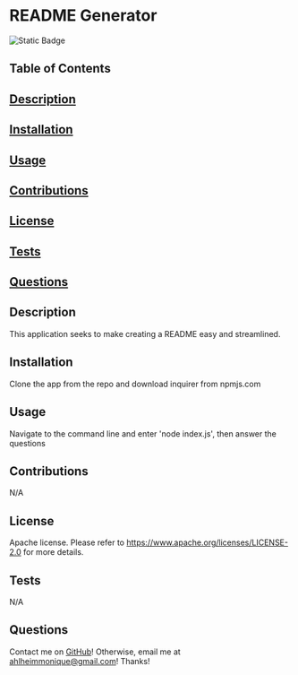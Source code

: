 # README Generator
![Static Badge](https://img.shields.io/badge/license-Apache-pink)

## Table of Contents
## [Description](#Description)
## [Installation](#Installation)
## [Usage](#Usage)
## [Contributions](#Contributions)
## [License](#License)
## [Tests](#Tests)
## [Questions](#Questions)

## Description
This application seeks to make creating a README easy and streamlined.

## Installation
Clone the app from the repo and download inquirer from npmjs.com

## Usage
Navigate to the command line and enter 'node index.js', then answer the questions

## Contributions
N/A

## License
Apache license.
Please refer to https://www.apache.org/licenses/LICENSE-2.0 for more details.

## Tests
N/A

## Questions
Contact me on [GitHub](https://github.com/mahlheim)!
Otherwise, email me at ahlheimmonique@gmail.com! Thanks!
